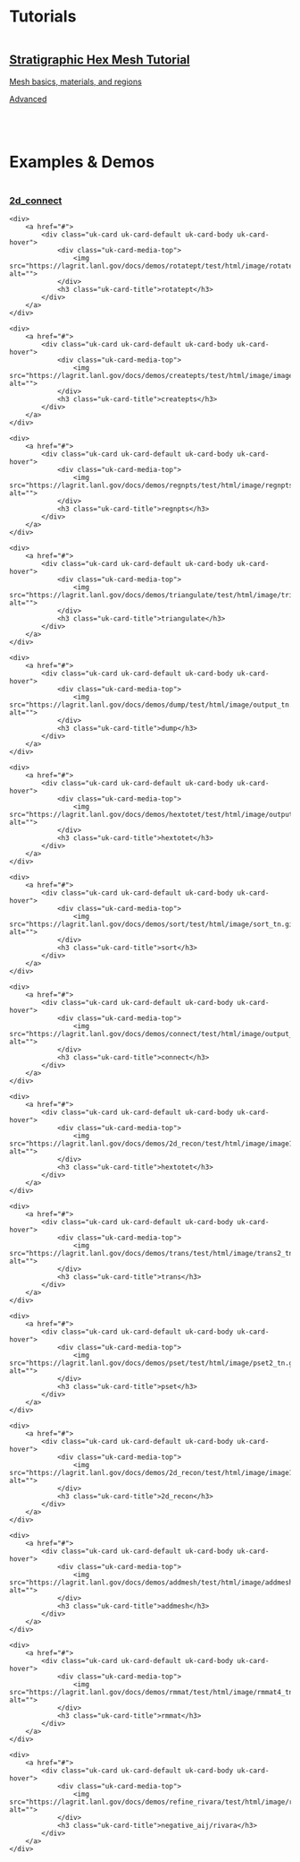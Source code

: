 <h1 class="uk-heading-line"><span>Tutorials</span></h1>

<a href="#">
    <div class="uk-card uk-card-default uk-grid-collapse uk-child-width-1-2@s uk-margin uk-card-hover" uk-grid>
        <div class="uk-card-media-left uk-cover-container">
            <img src="https://daniellivingston.github.io/LaGriT/pages/tutorial/stratigraphy/images/19_hex_01_to_tet.png" alt="" uk-cover>
            <canvas width="400" height="200"></canvas>
        </div>
        <div>
            <div class="uk-card-body">
                <h2 class="uk-card-title">Stratigraphic Hex Mesh Tutorial</h3>
                <p>Mesh basics, materials, and regions</p>
                <span class="uk-badge">Advanced</span>
            </div>
        </div>
    </div>
</a>

<br/><br/>

<h1 class="uk-heading-line"><span>Examples &amp; Demos</span></h1>

<div class="uk-child-width-1-4@m uk-grid-small uk-grid-match" uk-grid>
    <div>
        <a href="#">
            <div class="uk-card uk-card-default uk-card-body uk-card-hover">
                <div class="uk-card-media-top uk-cover-container">
                    <img src="https://lagrit.lanl.gov/docs/demos/2d_connect/test/html/image/2d_connect2_tn.gif" alt="" uk-cover>
                    <canvas width="" height=""></canvas>
                </div>
                <h3 class="uk-card-title">2d_connect</h3>
            </div>
        </a>
    </div>

    <div>
        <a href="#">
            <div class="uk-card uk-card-default uk-card-body uk-card-hover">
                <div class="uk-card-media-top">
                    <img src="https://lagrit.lanl.gov/docs/demos/rotatept/test/html/image/rotatept2_tn.gif" alt="">
                </div>
                <h3 class="uk-card-title">rotatept</h3>
            </div>
        </a>
    </div>

    <div>
        <a href="#">
            <div class="uk-card uk-card-default uk-card-body uk-card-hover">
                <div class="uk-card-media-top">
                    <img src="https://lagrit.lanl.gov/docs/demos/createpts/test/html/image/image6tn.gif" alt="">
                </div>
                <h3 class="uk-card-title">createpts</h3>
            </div>
        </a>
    </div>

    <div>
        <a href="#">
            <div class="uk-card uk-card-default uk-card-body uk-card-hover">
                <div class="uk-card-media-top">
                    <img src="https://lagrit.lanl.gov/docs/demos/regnpts/test/html/image/regnpts2_tn.gif" alt="">
                </div>
                <h3 class="uk-card-title">regnpts</h3>
            </div>
        </a>
    </div>

    <div>
        <a href="#">
            <div class="uk-card uk-card-default uk-card-body uk-card-hover">
                <div class="uk-card-media-top">
                    <img src="https://lagrit.lanl.gov/docs/demos/triangulate/test/html/image/triang4_tn.gif" alt="">
                </div>
                <h3 class="uk-card-title">triangulate</h3>
            </div>
        </a>
    </div>

    <div>
        <a href="#">
            <div class="uk-card uk-card-default uk-card-body uk-card-hover">
                <div class="uk-card-media-top">
                    <img src="https://lagrit.lanl.gov/docs/demos/dump/test/html/image/output_tn.gif" alt="">
                </div>
                <h3 class="uk-card-title">dump</h3>
            </div>
        </a>
    </div>

    <div>
        <a href="#">
            <div class="uk-card uk-card-default uk-card-body uk-card-hover">
                <div class="uk-card-media-top">
                    <img src="https://lagrit.lanl.gov/docs/demos/hextotet/test/html/image/output_tet_tn.gif" alt="">
                </div>
                <h3 class="uk-card-title">hextotet</h3>
            </div>
        </a>
    </div>

    <div>
        <a href="#">
            <div class="uk-card uk-card-default uk-card-body uk-card-hover">
                <div class="uk-card-media-top">
                    <img src="https://lagrit.lanl.gov/docs/demos/sort/test/html/image/sort_tn.gif" alt="">
                </div>
                <h3 class="uk-card-title">sort</h3>
            </div>
        </a>
    </div>

    <div>
        <a href="#">
            <div class="uk-card uk-card-default uk-card-body uk-card-hover">
                <div class="uk-card-media-top">
                    <img src="https://lagrit.lanl.gov/docs/demos/connect/test/html/image/output_connect_tn.gif" alt="">
                </div>
                <h3 class="uk-card-title">connect</h3>
            </div>
        </a>
    </div>

    <div>
        <a href="#">
            <div class="uk-card uk-card-default uk-card-body uk-card-hover">
                <div class="uk-card-media-top">
                    <img src="https://lagrit.lanl.gov/docs/demos/2d_recon/test/html/image/image1_tn.gif" alt="">
                </div>
                <h3 class="uk-card-title">hextotet</h3>
            </div>
        </a>
    </div>

    <div>
        <a href="#">
            <div class="uk-card uk-card-default uk-card-body uk-card-hover">
                <div class="uk-card-media-top">
                    <img src="https://lagrit.lanl.gov/docs/demos/trans/test/html/image/trans2_tn.gif" alt="">
                </div>
                <h3 class="uk-card-title">trans</h3>
            </div>
        </a>
    </div>

    <div>
        <a href="#">
            <div class="uk-card uk-card-default uk-card-body uk-card-hover">
                <div class="uk-card-media-top">
                    <img src="https://lagrit.lanl.gov/docs/demos/pset/test/html/image/pset2_tn.gif" alt="">
                </div>
                <h3 class="uk-card-title">pset</h3>
            </div>
        </a>
    </div>

    <div>
        <a href="#">
            <div class="uk-card uk-card-default uk-card-body uk-card-hover">
                <div class="uk-card-media-top">
                    <img src="https://lagrit.lanl.gov/docs/demos/2d_recon/test/html/image/image1_tn.gif" alt="">
                </div>
                <h3 class="uk-card-title">2d_recon</h3>
            </div>
        </a>
    </div>

    <div>
        <a href="#">
            <div class="uk-card uk-card-default uk-card-body uk-card-hover">
                <div class="uk-card-media-top">
                    <img src="https://lagrit.lanl.gov/docs/demos/addmesh/test/html/image/addmesh_add/addmesh_out1_tn.gif" alt="">
                </div>
                <h3 class="uk-card-title">addmesh</h3>
            </div>
        </a>
    </div>

    <div>
        <a href="#">
            <div class="uk-card uk-card-default uk-card-body uk-card-hover">
                <div class="uk-card-media-top">
                    <img src="https://lagrit.lanl.gov/docs/demos/rmmat/test/html/image/rmmat4_tn.gif" alt="">
                </div>
                <h3 class="uk-card-title">rmmat</h3>
            </div>
        </a>
    </div>

    <div>
        <a href="#">
            <div class="uk-card uk-card-default uk-card-body uk-card-hover">
                <div class="uk-card-media-top">
                    <img src="https://lagrit.lanl.gov/docs/demos/refine_rivara/test/html/image/rivara2_tn.gif" alt="">
                </div>
                <h3 class="uk-card-title">negative_aij/rivara</h3>
            </div>
        </a>
    </div>
</div>